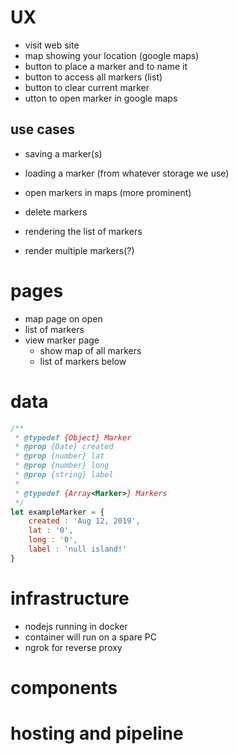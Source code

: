 # UX

- visit web site
- map showing your location (google maps)
- button to place a marker and to name it
- button to access all markers (list)
- button to clear current marker
- utton to open marker in google maps

## use cases

- saving a marker(s)
- loading a marker (from whatever storage we use)
- open markers in maps (more prominent)
- delete markers
- rendering the list of markers

- render multiple markers(?)


# pages

- map page on open
- list of markers
- view marker page
    - show map of all markers
    - list of markers below

# data

```js
/**
 * @typedef {Object} Marker
 * @prop {Date} created
 * @prop {number} lat
 * @prop {number} long
 * @prop {string} label
 * 
 * @typedef {Array<Marker>} Markers
 */
let exampleMarker = {
    created : 'Aug 12, 2019',
    lat : '0',
    long : '0',
    label : 'null island!'
}
```

# infrastructure

- nodejs running in docker
- container will run on a spare PC
- ngrok for reverse proxy

# components

# hosting and pipeline
